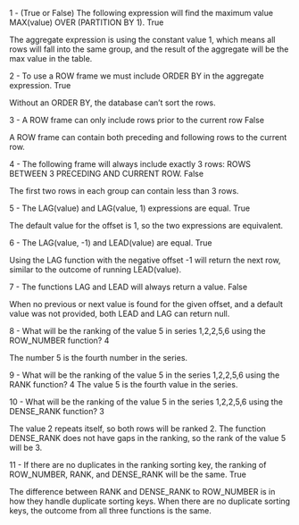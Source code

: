 1 - (True or False) The following expression will find the maximum value MAX(value) OVER (PARTITION BY 1).
True

The aggregate expression is using the constant value 1, which means all rows will fall into the same group, and the result of the aggregate will be the max value in the table.

2 - To use a ROW frame we must include ORDER BY in the aggregate expression.
True

Without an ORDER BY, the database can’t sort the rows.

3 - A ROW frame can only include rows prior to the current row
False

A ROW frame can contain both preceding and following rows to the current row.

4 - The following frame will always include exactly 3 rows: ROWS BETWEEN 3 PRECEDING AND CURRENT ROW.
False

The first two rows in each group can contain less than 3 rows.

5 - The LAG(value) and LAG(value, 1) expressions are equal.
True

The default value for the offset is 1, so the two expressions are equivalent.

6 - The LAG(value, -1) and LEAD(value) are equal.
True

Using the LAG function with the negative offset -1 will return the next row, similar to the outcome of running LEAD(value).

7 - The functions LAG and LEAD will always return a value.
False

When no previous or next value is found for the given offset, and a default value was not provided, both LEAD and LAG can return null.

8 - What will be the ranking of the value 5 in series 1,2,2,5,6 using the ROW_NUMBER function?
4

The number 5 is the fourth number in the series.

9 - What will be the ranking of the value 5 in the series 1,2,2,5,6 using the RANK function?
4
The value 5 is the fourth value in the series.

10 - What will be the ranking of the value 5 in the series 1,2,2,5,6 using the DENSE_RANK function?
3

The value 2 repeats itself, so both rows will be ranked 2. The function DENSE_RANK does not have gaps in the ranking, so the rank of the value 5 will be 3.

11 - If there are no duplicates in the ranking sorting key, the ranking of ROW_NUMBER, RANK, and DENSE_RANK will be the same.
True

The difference between RANK and DENSE_RANK to ROW_NUMBER is in how they handle duplicate sorting keys. When there are no duplicate sorting keys, the outcome from all three functions is the same.
